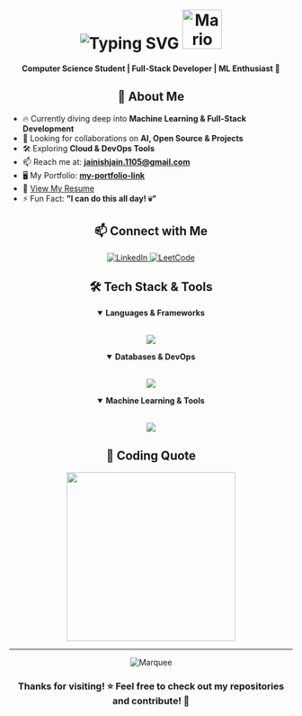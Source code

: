 <h1 align="center">
  <img src="https://readme-typing-svg.demolab.com?font=Poppins&weight=600&size=32&pause=1000&color=61DAFB&center=true&vCenter=true&random=false&width=600&height=100&lines=Hi+%F0%9F%91%8B%2C+Jainish+here!" alt="Typing SVG" />
  <img alt="Mario Wave" src="https://emojis.slackmojis.com/emojis/images/1613942497/14160/mario_wave.gif?1613942497" width="70">
</h1>


<p align="center">
  <b>Computer Science Student | Full-Stack Developer | ML Enthusiast 🚀</b>
</p>

<div align="center">

## 🚀 About Me

</div>

- 🔥 Currently diving deep into **Machine Learning & Full-Stack Development**
- 🤝 Looking for collaborations on **AI, Open Source & Projects**
- 🛠️ Exploring **Cloud & DevOps Tools**
- 📫 Reach me at: **jainishjain.1105@gmail.com**
- 🖥️ My Portfolio: **[my-portfolio-link](https://jainishjain11.github.io/Portfolio/)**
- 📄 [View My Resume](https://your-resume-link)
- ⚡ Fun Fact: **"I can do this all day! 💀"**

<div align="center">

## 📫 Connect with Me

</div>

<p align="center">
  <a href="https://www.linkedin.com/in/jainish-jain-7364a228a/" target="_blank">
    <img src="https://img.shields.io/badge/LinkedIn-0077B5?style=for-the-badge&logo=linkedin&logoColor=white" alt="LinkedIn"/>
  </a>

  <a href="https://www.leetcode.com/" target="_blank">
    <img src="https://img.shields.io/badge/LeetCode-FFA116?style=for-the-badge&logo=leetcode&logoColor=black" alt="LeetCode"/>
  </a>
</p>

<div align="center">

## 🛠️ Tech Stack & Tools

</div>

<details open>
  <summary align="center"><b>Languages & Frameworks</b></summary>
  <br>
  <p align="center">
    <img src="https://skillicons.dev/icons?i=python,cpp,java,javascript,typescript,react,nextjs,nodejs,express,tailwind" />
  </p>
</details>

<details open>
  <summary align="center"><b>Databases & DevOps</b></summary>
  <br>
  <p align="center">
    <img src="https://skillicons.dev/icons?i=mysql,postgresql,mongodb,docker,aws,firebase,git,github,linux,bash" />
  </p>
</details>

<details open>
  <summary align="center"><b>Machine Learning & Tools</b></summary>
  <br>
  <p align="center">
    <img src="https://skillicons.dev/icons?i=tensorflow,pytorch,flask,figma,vscode,postman,graphql" />
  </p>
</details>

<div align="center">


## 🎯 Coding Quote
<img width="300" src="https://media.giphy.com/media/E8OyB7fmX9XSo/giphy.gif" />
<br>
</div>

<hr>

<div align="center">
  <img src="https://raw.githubusercontent.com/BrunnerLivio/brunnerlivio/master/images/marquee.svg" alt="Marquee" />
  <h3>Thanks for visiting! ⭐ Feel free to check out my repositories and contribute! 🚀</h3>
</div>


<!---
jainishjain11/jainishjain11 is a ✨ special ✨ repository because its `README.md` (this file) appears on your GitHub profile.
You can click the Preview link to take a look at your changes.
--->
